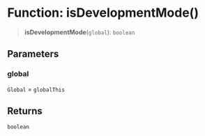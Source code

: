# Function: isDevelopmentMode()

> **isDevelopmentMode**(`global`): `boolean`

## Parameters

### global

`Global` = `globalThis`

## Returns

`boolean`
